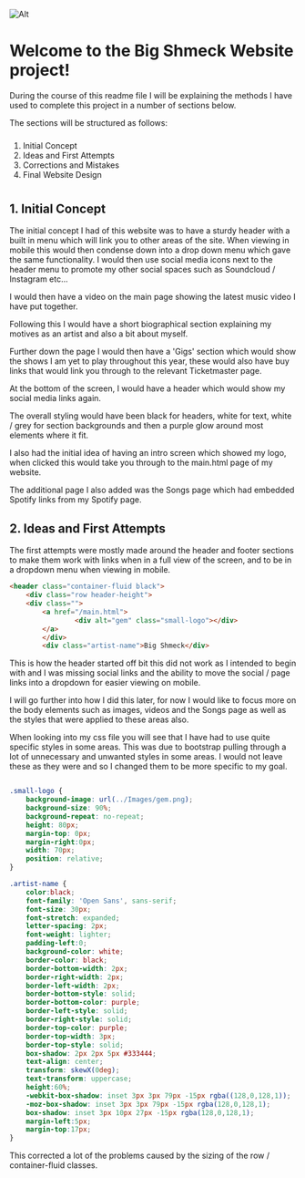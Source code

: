 ![Alt](../Assets/Images/gem.png "Big Shmeck")

# Welcome to the Big Shmeck Website project! #

During the course of this readme file I will be explaining the methods I have used to complete this project in a number of sections below.

The sections will be structured as follows:

###
1. Initial Concept
2. Ideas and First Attempts
3. Corrections and Mistakes
4. Final Website Design
#

## 1. Initial Concept #

The initial concept I had of this website was to have a sturdy header with a built in menu which will link you to other areas of the site. When viewing in mobile this would then condense down into a drop down menu which gave the same functionality. I would then use social media icons next to the header menu to promote my other social spaces such as Soundcloud / Instagram etc...

I would then have a video on the main page showing the latest music video I have put together.

Following this I would have a short biographical section explaining my motives as an artist and also a bit about myself.

Further down the page I would then have a 'Gigs' section which would show the shows I am yet to play throughout this year, these would also have buy links that would link you through to the relevant Ticketmaster page.

At the bottom of the screen, I would have a header which would show my social media links again.

The overall styling would have been black for headers, white for text, white / grey for section backgrounds and then a purple glow around most elements where it fit.

I also had the initial idea of having an intro screen which showed my logo, when clicked this would take you through to the main.html page of my website.

The additional page I also added was the Songs page which had embedded Spotify links from my Spotify page.


## 2. Ideas and First Attempts #

The first attempts were mostly made around the header and footer sections to make them work with links when in a full view of the screen, and to be in a dropdown menu when viewing in mobile.

~~~~html
<header class="container-fluid black">
    <div class="row header-height">
    <div class="">
        <a href="/main.html">
                <div alt="gem" class="small-logo"></div>
        </a>
        </div>
        <div class="artist-name">Big Shmeck</div>
~~~~

This is how the header started off bit this did not work as I intended to begin with and I was missing social links and the ability to move the social / page links into a dropdown for easier viewing on mobile.

I will go further into how I did this later, for now I would like to focus more on the body elements such as images, videos and the Songs page as well as the styles that were applied to these areas also.

When looking into my css file you will see that I have had to use quite specific styles in some areas. This was due to bootstrap pulling through a lot of unnecessary and unwanted styles in some areas. I would not leave these as they were and so I changed them to be more specific to my goal.

~~~~html
~~~~

~~~~css
.small-logo {
    background-image: url(../Images/gem.png);
    background-size: 90%;
    background-repeat: no-repeat;
    height: 80px;
    margin-top: 0px;
    margin-right:0px;
    width: 70px;
    position: relative;
}

.artist-name {
    color:black;
    font-family: 'Open Sans', sans-serif;
    font-size: 30px;
    font-stretch: expanded;
    letter-spacing: 2px;
    font-weight: lighter;
    padding-left:0;
    background-color: white;
    border-color: black;
    border-bottom-width: 2px;
    border-right-width: 2px;
    border-left-width: 2px;
    border-bottom-style: solid;
    border-bottom-color: purple;
    border-left-style: solid;
    border-right-style: solid;
    border-top-color: purple;
    border-top-width: 3px;
    border-top-style: solid;
    box-shadow: 2px 2px 5px #333444;
    text-align: center;
    transform: skewX(0deg);
    text-transform: uppercase;
    height:60%;
    -webkit-box-shadow: inset 3px 3px 79px -15px rgba((128,0,128,1));
    -moz-box-shadow: inset 3px 3px 79px -15px rgba(128,0,128,1);
    box-shadow: inset 3px 10px 27px -15px rgba(128,0,128,1);
    margin-left:5px;
    margin-top:17px;
}
~~~~

This corrected a lot of the problems caused by the sizing of the row / container-fluid classes.